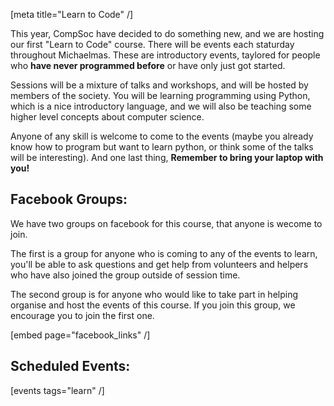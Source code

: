 [meta title="Learn to Code" /]

This year, CompSoc have decided to do something new, and we are hosting our
first &quot;Learn to Code&quot; course. There will be events each staturday
throughout Michaelmas. These are introductory events, taylored for people
who **have never programmed before** or have only just got started.

Sessions will be a mixture of talks and workshops, and will be hosted by
members of the society. You will be learning programming using Python, which
is a nice introductory language, and we will also be teaching some higher level
concepts about computer science.

Anyone of any skill is welcome to come to the events (maybe you already know
how to program but want to learn python, or think some of the talks will be
interesting). And one last thing, **Remember to bring your laptop with you!**

## Facebook Groups:

We have two groups on facebook for this course, that anyone is wecome to join.

The first is a group for anyone who is coming to any of the events to learn,
you'll be able to ask questions and get help from volunteers and helpers who
have also joined the group outside of session time.

The second group is for anyone who would like to take part in helping organise
and host the events of this course. If you join this group, we encourage you to
join the first one.

[embed page="facebook_links" /]

## Scheduled Events:

[events tags="learn" /]
